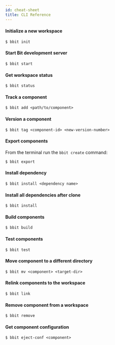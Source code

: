 ```yaml
---
id: cheat-sheet
title: CLI Reference
---
```


#### Initialize a new workspace

```
$ bbit init
```

#### Start Bit development server

```shell
$ bbit start
```

#### Get workspace status

```shell
$ bbit status
```

#### Track a component

```shell
$ bbit add <path/to/component>
```

#### Version a component

```shell
$ bbit tag <component-id> <new-version-number>
```

#### Export components

From the terminal run the `bbit create` command:

```shell
$ bbit export
```

#### Install dependency

```shell
$ bbit install <dependency name>
```

#### Install all dependencies after clone

```shell
$ bbit install
```

#### Build components

```shell
$ bbit build
```

#### Test components

```shell
$ bbit test
```

#### Move component to a different directory

```shell
$ bbit mv <component> <target-dir>
```

#### Relink components to the workspace

```shell
$ bbit link
```

#### Remove component from a workspace

```shell
$ bbit remove
```

#### Get component configuration

```shell
$ bbit eject-conf <component>
```

